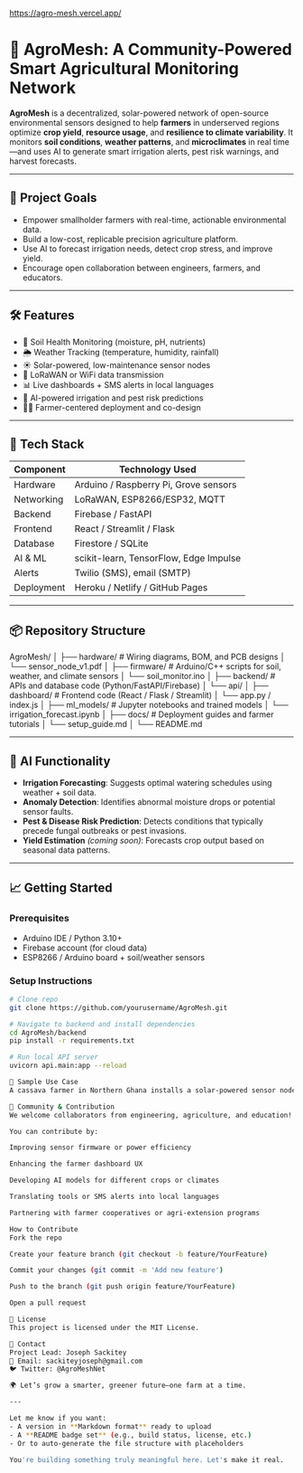 
https://agro-mesh.vercel.app/

# 🌾 AgroMesh: A Community-Powered Smart Agricultural Monitoring Network

**AgroMesh** is a decentralized, solar-powered network of open-source environmental sensors designed to help **farmers** in underserved regions optimize **crop yield**, **resource usage**, and **resilience to climate variability**. It monitors **soil conditions**, **weather patterns**, and **microclimates** in real time—and uses AI to generate smart irrigation alerts, pest risk warnings, and harvest forecasts.

---

## 🚀 Project Goals

- Empower smallholder farmers with real-time, actionable environmental data.
- Build a low-cost, replicable precision agriculture platform.
- Use AI to forecast irrigation needs, detect crop stress, and improve yield.
- Encourage open collaboration between engineers, farmers, and educators.

---

## 🛠️ Features

- 🌱 Soil Health Monitoring (moisture, pH, nutrients)
- 🌦️ Weather Tracking (temperature, humidity, rainfall)
- ☀️ Solar-powered, low-maintenance sensor nodes
- 📶 LoRaWAN or WiFi data transmission
- 📊 Live dashboards + SMS alerts in local languages
- 🤖 AI-powered irrigation and pest risk predictions
- 🧑‍🌾 Farmer-centered deployment and co-design

---

## 🔧 Tech Stack

| Component        | Technology Used                          |
|------------------|-------------------------------------------|
| Hardware         | Arduino / Raspberry Pi, Grove sensors     |
| Networking       | LoRaWAN, ESP8266/ESP32, MQTT              |
| Backend          | Firebase / FastAPI                        |
| Frontend         | React / Streamlit / Flask                 |
| Database         | Firestore / SQLite                        |
| AI & ML          | scikit-learn, TensorFlow, Edge Impulse    |
| Alerts           | Twilio (SMS), email (SMTP)                |
| Deployment       | Heroku / Netlify / GitHub Pages           |

---

## 📦 Repository Structure

AgroMesh/
│
├── hardware/ # Wiring diagrams, BOM, and PCB designs
│ └── sensor_node_v1.pdf
│
├── firmware/ # Arduino/C++ scripts for soil, weather, and climate sensors
│ └── soil_monitor.ino
│
├── backend/ # APIs and database code (Python/FastAPI/Firebase)
│ └── api/
│
├── dashboard/ # Frontend code (React / Flask / Streamlit)
│ └── app.py / index.js
│
├── ml_models/ # Jupyter notebooks and trained models
│ └── irrigation_forecast.ipynb
│
├── docs/ # Deployment guides and farmer tutorials
│ └── setup_guide.md
│
└── README.md


---

## 🧠 AI Functionality

- **Irrigation Forecasting**: Suggests optimal watering schedules using weather + soil data.
- **Anomaly Detection**: Identifies abnormal moisture drops or potential sensor faults.
- **Pest & Disease Risk Prediction**: Detects conditions that typically precede fungal outbreaks or pest invasions.
- **Yield Estimation** *(coming soon)*: Forecasts crop output based on seasonal data patterns.

---

## 📈 Getting Started

### Prerequisites
- Arduino IDE / Python 3.10+
- Firebase account (for cloud data)
- ESP8266 / Arduino board + soil/weather sensors

### Setup Instructions

```bash
# Clone repo
git clone https://github.com/yourusername/AgroMesh.git

# Navigate to backend and install dependencies
cd AgroMesh/backend
pip install -r requirements.txt

# Run local API server
uvicorn api.main:app --reload

🧪 Sample Use Case
A cassava farmer in Northern Ghana installs a solar-powered sensor node in their field. AgroMesh sends an SMS advising early morning irrigation due to falling soil moisture and rising heat. A week later, the system flags a potential fungal risk window based on humidity levels. The farmer avoids crop stress, uses less water, and boosts yield by 20%.

🤝 Community & Contribution
We welcome collaborators from engineering, agriculture, and education!

You can contribute by:

Improving sensor firmware or power efficiency

Enhancing the farmer dashboard UX

Developing AI models for different crops or climates

Translating tools or SMS alerts into local languages

Partnering with farmer cooperatives or agri-extension programs

How to Contribute
Fork the repo

Create your feature branch (git checkout -b feature/YourFeature)

Commit your changes (git commit -m 'Add new feature')

Push to the branch (git push origin feature/YourFeature)

Open a pull request

📜 License
This project is licensed under the MIT License.

👋 Contact
Project Lead: Joseph Sackitey
📧 Email: sackiteyjoseph@gmail.com
🐦 Twitter: @AgroMeshNet

🌍 Let’s grow a smarter, greener future—one farm at a time.

---

Let me know if you want:
- A version in **Markdown format** ready to upload
- A **README badge set** (e.g., build status, license, etc.)
- Or to auto-generate the file structure with placeholders

You're building something truly meaningful here. Let's make it real.

